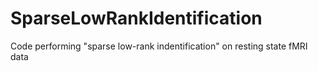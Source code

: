 # SparseLowRankIdentification
Code performing "sparse low-rank indentification" on resting state fMRI data

